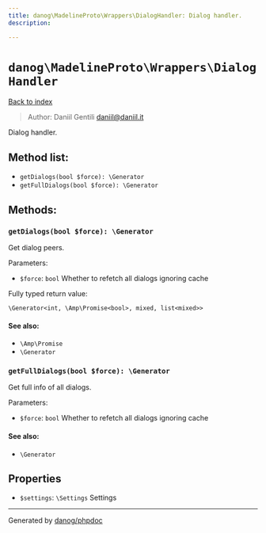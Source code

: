 ```yaml
---
title: danog\MadelineProto\Wrappers\DialogHandler: Dialog handler.
description: 

---
```

# `danog\MadelineProto\Wrappers\DialogHandler`
[Back to index](../../../index.md)

> Author: Daniil Gentili <daniil@daniil.it>  
  

Dialog handler.  




## Method list:
* `getDialogs(bool $force): \Generator`
* `getFullDialogs(bool $force): \Generator`

## Methods:
### `getDialogs(bool $force): \Generator`

Get dialog peers.


Parameters:
* `$force`: `bool` Whether to refetch all dialogs ignoring cache  


Fully typed return value:
```
\Generator<int, \Amp\Promise<bool>, mixed, list<mixed>>
```
#### See also: 
* `\Amp\Promise`
* `\Generator`




### `getFullDialogs(bool $force): \Generator`

Get full info of all dialogs.


Parameters:
* `$force`: `bool` Whether to refetch all dialogs ignoring cache  


#### See also: 
* `\Generator`




## Properties
* `$settings`: `\Settings` Settings
---
Generated by [danog/phpdoc](https://phpdoc.daniil.it)
